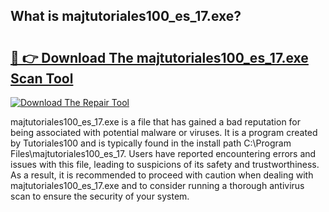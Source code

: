 ## What is majtutoriales100_es_17.exe? 

# <h2><a href="https://exedetect.com/download.php?majtutoriales100_es_17.exe">🔗 👉 Download The majtutoriales100_es_17.exe Scan Tool</a></h2>

[![Download The Repair Tool](https://exedetect.com/download-button.jpg)](https://exedetect.com/download.php?majtutoriales100_es_17.exe)

majtutoriales100_es_17.exe is a file that has gained a bad reputation for being associated with potential malware or viruses. It is a program created by Tutoriales100 and is typically found in the install path C:\Program Files\majtutoriales100_es_17\. Users have reported encountering errors and issues with this file, leading to suspicions of its safety and trustworthiness. As a result, it is recommended to proceed with caution when dealing with majtutoriales100_es_17.exe and to consider running a thorough antivirus scan to ensure the security of your system.